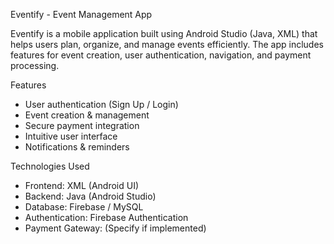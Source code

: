 Eventify - Event Management App  

Eventify is a mobile application built using Android Studio (Java, XML) that helps users plan, organize, and manage events efficiently. The app includes features for event creation, user authentication, navigation, and payment processing.

Features  
-  User authentication (Sign Up / Login)  
-  Event creation & management  
-  Secure payment integration  
-  Intuitive user interface  
-  Notifications & reminders  

 Technologies Used  
- Frontend: XML (Android UI)  
- Backend: Java (Android Studio)  
- Database: Firebase / MySQL  
- Authentication: Firebase Authentication  
- Payment Gateway: (Specify if implemented)  
